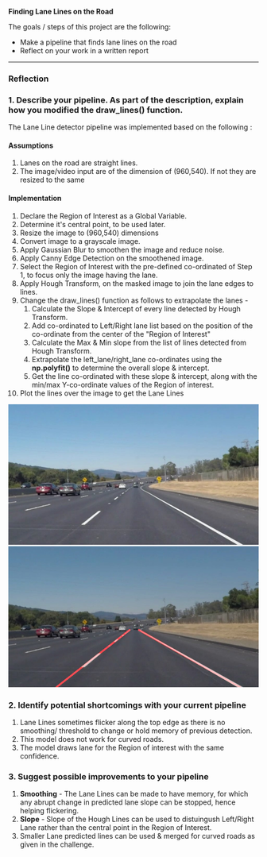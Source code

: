 **Finding Lane Lines on the Road**

The goals / steps of this project are the following:
* Make a pipeline that finds lane lines on the road
* Reflect on your work in a written report


[//]: # (Image References)
[image1]: ./examples/grayscale.jpg "Grayscale"
[image2]: ./test_images/solidWhiteCurve.jpg "Original Image"
[image3]: ./test_images_output/solidWhiteCurve.jpg "Lane Detected Image"

---

### Reflection

### 1. Describe your pipeline. As part of the description, explain how you modified the draw_lines() function.

The Lane Line detector pipeline was implemented based on the following : 
#### Assumptions
  1. Lanes on the road are straight lines.
  2. The image/video input are of the dimension of (960,540). If not they are resized to the same
 
#### Implementation
  1. Declare the Region of Interest as a Global Variable.
  2. Determine it's central point, to be used later.
  3. Resize the image to (960,540) dimensions
  4. Convert image to a grayscale image.
  5. Apply Gaussian Blur to smoothen the image and reduce noise.
  6. Apply Canny Edge Detection on the smoothened image.
  7. Select the Region of Interest with the pre-defined co-ordinated of Step 1, to focus only the image having the lane.
  8. Apply Hough Transform, on the masked image to join the lane edges to lines.
  9. Change the draw_lines() function as follows to extrapolate the lanes -
      1. Calculate the Slope & Intercept of every line detected by Hough Transform.
      2. Add co-ordinated to Left/Right lane list based on the position of the co-ordinate from the center of the "Region of Interest"
      3. Calculate the Max & Min slope from the list of lines detected from Hough Transform.
      4. Extrapolate the left_lane/right_lane co-ordinates using the **np.polyfit()** to determine the overall slope & intercept.
      5. Get the line co-ordinated with these slope & intercept, along with the min/max Y-co-ordinate values of the Region of interest.
  10. Plot the lines over the image to get the Lane Lines
    
  
![alt text][image2]
![alt text][image3]


### 2. Identify potential shortcomings with your current pipeline

1. Lane Lines sometimes flicker along the top edge as there is no smoothing/ threshold to change or hold memory of previous detection.
2. This model does not work for curved roads.
3. The model draws lane for the Region of interest with the same confidence.

### 3. Suggest possible improvements to your pipeline

1. **Smoothing** - The Lane Lines can be made to have memory, for which any abrupt change in predicted lane slope can be stopped, hence helping flickering.
2. **Slope** - Slope of the Hough Lines can be used to distuingush Left/Right Lane rather than the central point in the Region of Interest.
3. Smaller Lane predicted lines can be used & merged for curved roads as given in the challenge.

